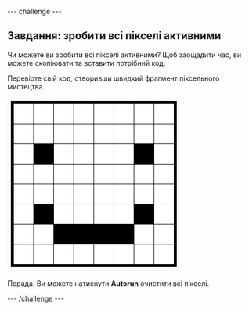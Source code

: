 --- challenge ---

## Завдання: зробити всі пікселі активними

Чи можете ви зробити всі пікселі активними? Щоб заощадити час, ви можете скопіювати та вставити потрібний код.

Перевірте свій код, створивши швидкий фрагмент піксельного мистецтва.

![знімок екрану](images/pixel-art-black-example.png)

Порада. Ви можете натиснути **Autorun** очистити всі пікселі.

--- /challenge ---